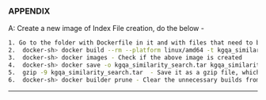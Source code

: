 ### APPENDIX

A: Create a new image of Index File creation, do the below - 

```sh
1. Go to the folder with Dockerfile in it and with files that need to be wrapped as an image, here "kgqa_docker_ss"
2.  docker-sh> docker build --rm --platform linux/amd64 -t kgqa_similarity_search . - Build the image
3.  docker-sh> docker images - Check if the above image is created
4.  docker-sh> docker save -o kgqa_similarity_search.tar kgqa_similarity_search:latest 
5.  gzip -9 kgqa_similarity_search.tar  - Save it as a gzip file, which can be then uploaded on AWS S3 Bucket using the console 
6.  docker-sh> docker builder prune - Clear the unnecessary builds from the docker cache
```

------------------------------------------------------------------